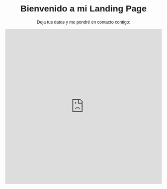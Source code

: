 <!DOCTYPE html>
<html lang="es">
<head>
  <meta charset="UTF-8">
  <meta name="viewport" content="width=device-width, initial-scale=1.0">
  <title>Mi Landing Page</title>
  <style>
    body {
      font-family: Arial, sans-serif;
      text-align: center;
      padding: 50px;
    }
    iframe {
      width: 100%;
      max-width: 600px;
      height: 500px;
      border: none;
    }
  </style>
</head>
<body>
  <h1>Bienvenido a mi Landing Page</h1>
  <p>Deja tus datos y me pondré en contacto contigo:</p>

  <!-- Aquí va el iframe de Google Forms -->
  <iframe src="https://docs.google.com/forms/d/e/1FAIpQLSdqtGgwpPFcwaHTWHHLqE9Gx_7bTlc2Bxw-xQ_z6dOxuygSKw/viewform?embedded=true" width="640" height="720" frameborder="0" marginheight="0" marginwidth="0">Cargando…</iframe>
</body>
</html>
